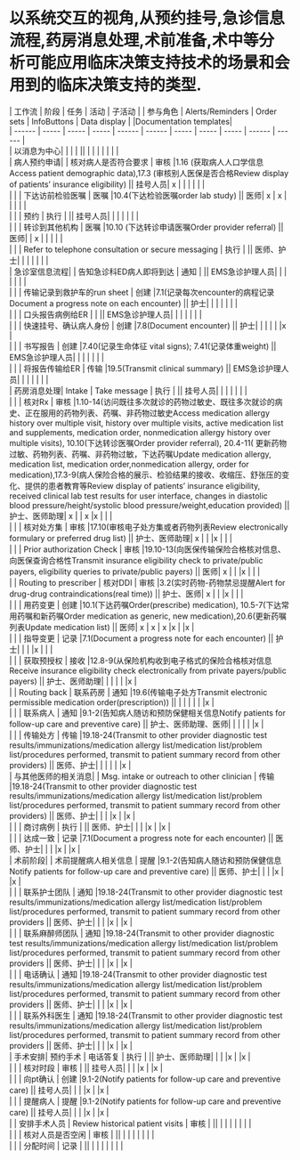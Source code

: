 # 以系统交互的视角,从预约挂号,急诊信息流程,药房消息处理,术前准备,术中等分析可能应用临床决策支持技术的场景和会用到的临床决策支持的类型.



| 工作流 | 阶段 | 任务 | 活动 | 子活动 | | 参与角色  | Alerts/Reminders |   Order sets |  InfoButtons  | Data display  |  |Documentation templates|    
| ------ | ----- | ----- | ----- | ------ | ------ | ----- | ----- | ----- | ------ | ------ |    
| 以消息为中心|  |  |  | || |  |  |  | | | |    
| 病人预约申请|  | 核对病人是否符合要求 | 审核 |1.16 (获取病人人口学信息Access patient demographic data),17.3 (审核别人医保是否合格Review display of patients’ insurance eligibility) || 挂号人员| x |  |  | | | |    
| |  | 下达访前检验医嘱 | 医嘱 |10.4(下达检验医嘱order lab study) || 医师| x | x |  | | | |    
| |  | 预约 | 执行 | || 挂号人员|  |  |  | | | |    
| |  | 转诊到其他机构 | 医嘱 |10.10 (下达转诊申请医嘱Order provider referral) || 医师|  | x |  | | | |    
| |  | Refer to telephone consultation or secure messaging | 执行 | || 医师、护士|  |  |  | | | |    
| 急诊室信息流程|  | 告知急诊科ED病人即将到达 | 通知 | || EMS急诊护理人员|  |  |  | | | |    
| |  | 传输记录到救护车的run sheet | 创建 |7.1(记录每次encounter的病程记录Document a progress note on each encounter) || 护士|  |  |  | | | |    
| |  | 口头报告病例给ER |  | || EMS急诊护理人员|  |  |  | | | |    
| |  | 快速挂号、确认病人身份 | 创建 |7.8(Document encounter) || 护士|  |  |  | | |x |    
| |  | 书写报告 | 创建 |7.40(记录生命体征 vital signs); 7.41(记录体重weight) || EMS急诊护理人员|  |  |  | | | |    
| |  | 将报告传输给ER | 传输 |19.5(Transmit clinical summary) || EMS急诊护理人员|  |  |  | | | |    
| 药房消息处理| Intake | Take message | 执行 | || 挂号人员|  |  |  | | | |    
| |  | 核对Rx | 审核 |1.10-14(访问既往多次就诊的药物过敏史、既往多次就诊的病史、正在服用的药物列表、药嘱、非药物过敏史Access medication allergy history over multiple visit, history over multiple visits, active medication list and supplements, medication order, nonmedication allergy history over multiple visits), 10.10(下达转诊医嘱Order provider referral), 20.4-11( 更新药物过敏、药物列表、药嘱、非药物过敏，下达药嘱Update medication allergy, medication list, medication order,nonmedication allergy, order for medication),17.3-9(病人保险合格的展示、检验结果的接收、收缩压、舒张压的变化、提供的患者教育等Review display of patients’ insurance eligibility, received clinical lab test results for user interface, changes in diastolic blood pressure/height/systolic blood pressure/weight,education provided) || 护士、医师助理| x |  | x |x | | |    
| |  | 核对处方集 | 审核 |17.10(审核电子处方集或者药物列表Review electronically formulary or preferred drug list) || 护士、医师助理| x |  |  |x | | |    
| |  | Prior authorization Check | 审核 |19.10-13(向医保传输保险合格核对信息、向医保查询合格性Transmit insurance eligibility check to private/public payers, eligibility queries to private/public payers) || 医师| x |  |  |x | | |    
| | Routing to prescriber | 核对DDI | 审核 |3.2(实时药物-药物禁忌提醒Alert for drug-drug contraindications(real time)) || 护士、医师| x |  |  |x | | |    
| |  | 用药变更 | 创建 |10.1(下达药嘱Order(prescribe) medication), 10.5-7(下达常用药嘱和新药嘱Order medication as generic, new medication),20.6(更新药嘱列表Update medication list) || 医师| x | x | x |x | |x |    
| |  | 指导变更 | 记录 |7.1(Document a progress note for each encounter) || 护士|  |  |  |x | | |    
| |  | 获取预授权 | 接收 |12.8-9(从保险机构收到电子格式的保险合格核对信息Receive insurance eligibility check electronically from private payers/public payers) || 护士、医师助理|  |  |  | | |x |    
| | Routing back | 联系药房 | 通知 |19.6(传输电子处方Transmit electronic permissible medication order(prescription)) || |  |  |  | | |x |    
| |  | 联系病人 | 通知 |9.1-2(告知病人随访和预防保健相关信息Notify patients for follow-up care and preventive care) || 护士、医师助理、医师|  |  |  | | |x |    
| |  | 传输处方 | 传输 |19.18-24(Transmit to other provider diagnostic test results/immunizations/medication allergy list/medication list/problem list/procedures performed, transmit to patient summary record from other providers) || 医师、护士|  |  |  | | |x |    
| 与其他医师的相关消息|  | Msg. intake or outreach to other clinician | 传输 |19.18-24(Transmit to other provider diagnostic test results/immunizations/medication allergy list/medication list/problem list/procedures performed, transmit to patient summary record from other providers) || 医师、护士|  |  |  |x | |x |    
| |  | 商讨病例 | 执行 | || 医师、护士|  |  |  |x | |x |    
| |  | 达成一致 | 记录 |7.1(Document a progress note for each encounter) || 医师、护士|  |  |  |x | |x |    
| 术前阶段|  | 术前提醒病人相关信息 | 提醒 |9.1-2(告知病人随访和预防保健信息Notify patients for follow-up care and preventive care) || 医师、护士|  |  |  |x | |x |    
| |  | 联系护士团队 | 通知 |19.18-24(Transmit to other provider diagnostic test results/immunizations/medication allergy list/medication list/problem list/procedures performed, transmit to patient summary record from other providers || 医师、护士|  |  |  |x | |x |    
| |  | 联系麻醉师团队 | 通知 |19.18-24(Transmit to other provider diagnostic test results/immunizations/medication allergy list/medication list/problem list/procedures performed, transmit to patient summary record from other providers || 医师、护士|  |  |  |x | |x |    
| |  | 电话确认 | 通知 |19.18-24(Transmit to other provider diagnostic test results/immunizations/medication allergy list/medication list/problem list/procedures performed, transmit to patient summary record from other providers || 医师、护士|  |  |  |x | |x |    
| |  | 联系外科医生 | 通知 |19.18-24(Transmit to other provider diagnostic test results/immunizations/medication allergy list/medication list/problem list/procedures performed, transmit to patient summary record from other providers || 医师、护士|  |  |  |x | |x |    
| 手术安排| 预约手术 | 电话答复 | 执行 | || 护士、医师助理|  |  |  |x | |x |    
| |  | 核对时段 | 审核 | || 挂号人员|  |  |  |x | |x |    
| |  | 向pt确认 | 创建 |9.1-2(Notify patients for follow-up care and preventive care) || 挂号人员|  |  |  |x | |x |    
| |  | 提醒病人 | 提醒 |9.1-2(Notify patients for follow-up care and preventive care) || 挂号人员|  |  |  |x | |x |    
| | 安排手术人员 | Review historical patient visits | 审核 | || |  |  |  | | | |    
| |  | 核对人员是否空闲 | 审核 | || |  |  |  | | | |    
| |  | 分配时间 | 记录 | || |  |  |  | | | |    